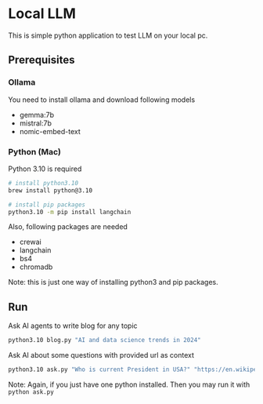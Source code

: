 # Local LLM

This is simple python application to test LLM on your local pc.

## Prerequisites

### Ollama

You need to install ollama and download following models

- gemma:7b
- mistral:7b
- nomic-embed-text

### Python (Mac)

Python 3.10 is required

```bash
# install python3.10
brew install python@3.10

# install pip packages
python3.10 -m pip install langchain
```

Also, following packages are needed

- crewai
- langchain
- bs4
- chromadb

Note: this is just one way of installing python3 and pip packages.

## Run

Ask AI agents to write blog for any topic

```bash
python3.10 blog.py "AI and data science trends in 2024"
```

Ask AI about some questions with provided url as context

```bash
python3.10 ask.py "Who is current President in USA?" "https://en.wikipedia.org/wiki/President_of_the_United_States"
```

Note: Again, if you just have one python installed. Then you may run it with `python ask.py`
